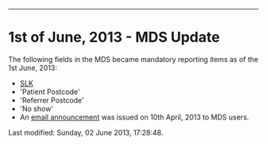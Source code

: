 ---
<h1>1st of June, 2013 - MDS Update</h1>
<p>The following fields in the MDS became mandatory reporting items as of the 1st June, 2013:</p>
<ul>
<li><a href="../../mds-updates/slk/index.html">SLK</a></li>
<li>'Patient Postcode'</li>
<li>'Referrer Postcode'</li>
<li>'No show'</li>
<li>An <a href="../../news-announcements/2013-04-10/index.html">email announcement</a> was issued on 10th April, 2013 to MDS users.</li>
</ul>    <div id='last-modified'>
      Last modified: Sunday, 02 June 2013, 17:28:48. 

